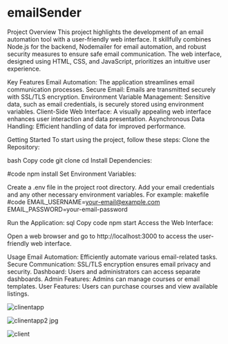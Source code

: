 # emailSender

Project Overview
This project highlights the development of an email automation tool with a user-friendly web interface. It skillfully combines Node.js for the backend, Nodemailer for email automation, and robust security measures to ensure safe email communication. The web interface, designed using HTML, CSS, and JavaScript, prioritizes an intuitive user experience.

Key Features
Email Automation: The application streamlines email communication processes.
Secure Email: Emails are transmitted securely with SSL/TLS encryption.
Environment Variable Management: Sensitive data, such as email credentials, is securely stored using environment variables.
Client-Side Web Interface: A visually appealing web interface enhances user interaction and data presentation.
Asynchronous Data Handling: Efficient handling of data for improved performance.

Getting Started
To start using the project, follow these steps:
Clone the Repository:

bash
Copy code
git clone <repository-url>
cd <repository-folder>
Install Dependencies:

#code
npm install
Set Environment Variables:

Create a .env file in the project root directory.
Add your email credentials and any other necessary environment variables. For example:
makefile
#code
EMAIL_USERNAME=your-email@example.com
EMAIL_PASSWORD=your-email-password

Run the Application:
sql
Copy code
npm start
Access the Web Interface:

Open a web browser and go to http://localhost:3000 to access the user-friendly web interface.



Usage
Email Automation: Efficiently automate various email-related tasks.
Secure Communication: SSL/TLS encryption ensures email privacy and security.
Dashboard: Users and administrators can access separate dashboards.
Admin Features: Admins can manage courses or email templates.
User Features: Users can purchase courses and view available listings.

![clinentapp](https://github.com/hemant207/emailSender/assets/60990807/1e5b0ebb-1f89-42ac-9f70-5a1462c95d11)

![clinentapp2 jpg](https://github.com/hemant207/emailSender/assets/60990807/1ae15827-739c-4550-8fce-4505c255058d)

![client](https://github.com/hemant207/emailSender/assets/60990807/08cc45d9-bc46-4d7d-9a09-c47563f7165f)



